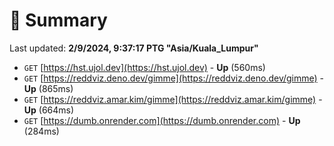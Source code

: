# 📖 Summary
Last updated: **2/9/2024, 9:37:17 PTG "Asia/Kuala_Lumpur"**

- `GET` [https://hst.ujol.dev](https://hst.ujol.dev) - **Up** (560ms)
- `GET` [https://reddviz.deno.dev/gimme](https://reddviz.deno.dev/gimme) - **Up** (865ms)
- `GET` [https://reddviz.amar.kim/gimme](https://reddviz.amar.kim/gimme) - **Up** (664ms)
- `GET` [https://dumb.onrender.com](https://dumb.onrender.com) - **Up** (284ms)
